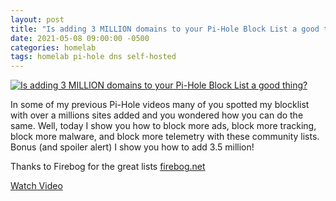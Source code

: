 ```yaml
---
layout: post
title: "Is adding 3 MILLION domains to your Pi-Hole Block List a good thing?"
date: 2021-05-08 09:00:00 -0500
categories: homelab
tags: homelab pi-hole dns self-hosted
---
```


[![Is adding 3 MILLION domains to your Pi-Hole Block List a good thing?](https://img.youtube.com/vi/0wpn3rXTe0g/0.jpg)](https://www.youtube.com/watch?v=0wpn3rXTe0g "Is adding 3 MILLION domains to your Pi-Hole Block List a good thing?")

In some of my previous Pi-Hole videos many of you spotted my blocklist with over a millions sites added and you wondered how you can do the same.  Well, today I show you how to block more ads, block more tracking, block more malware, and block more telemetry with these community lists.  Bonus (and spoiler alert) I show you how to add 3.5 million!

Thanks to Firebog for the great lists [firebog.net](https://firebog.net/)

[Watch Video](https://www.youtube.com/watch?v=0wpn3rXTe0g)
